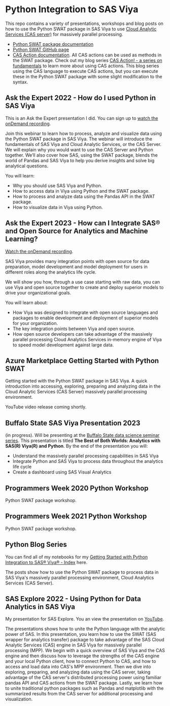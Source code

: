 # Python Integration to SAS Viya
This repo contains a variety of presentations, workshops and blog posts on how to use the Python SWAT package in SAS Viya to use [Cloud Analytic Services (CAS server)](https://go.documentation.sas.com/doc/en/pgmsascdc/default/casfun/n00001sascassrvmgt00000admin.htm) for massively parallel processing.

- [Python SWAT package documentation](https://sassoftware.github.io/python-swat/getting-started.html) 
- [Python SWAT GitHub page](https://github.com/sassoftware/python-swat)
- [CAS Action documentation](https://go.documentation.sas.com/doc/en/pgmsascdc/default/allprodsactions/actionsByName.htm). All CAS actions can be used as methods in the SWAT package. Check out my blog series [CAS Action! - a series on fundamentals](https://blogs.sas.com/content/sgf/2021/08/06/cas-action-a-series-on-fundamentals/) to learn more about using CAS actions. This blog series using the CAS language to execute CAS actions, but you can execute these in the Python SWAT package with some slight modification to the syntax.

## Ask the Expert 2022 - How do I used Python in SAS Viya
This is an Ask the Expert presentation I did. You can sign up to [watch the onDemand recording](https://www.sas.com/en_us/webinars/use-python-in-sas-viya.html).

Join this webinar to learn how to process, analyze and visualize data using the Python SWAT package in SAS Viya. The webinar will introduce the fundamentals of SAS Viya and Cloud Analytic Services, or the CAS Server. We will explain why you would want to use the CAS Server and Python together. We’ll also cover how SAS, using the SWAT package, blends the world of Pandas and SAS Viya to help you derive insights and solve big analytical questions.

You will learn:
- Why you should use SAS Viya and Python.
- How to access data in Viya using Python and the SWAT package.
- How to process and analyze data using the Pandas API in the SWAT package.
- How to visualize data in Viya using Python.

## Ask the Expert 2023 - How can I Integrate SAS® and Open Source for Analytics and Machine Learning?
[Watch the onDemand recording](https://www.sas.com/en_us/webinars/integrate-sas-open-source.html).

SAS Viya provides many integration points with open source for data preparation, model development and model deployment for users in different roles along the analytics life cycle.

We will show you how, through a use case starting with raw data, you can use Viya and open source together to create and deploy superior models to drive your organizational goals.

You will learn about:
- How Viya was designed to integrate with open source languages and packages to enable development and deployment of superior models for your organization.
- The key integration points between Viya and open source.
- How open source developers can take advantage of the massively parallel processing Cloud Analytics Services in-memory engine of Viya to speed model development against large data.


## Azure Marketplace Getting Started with Python SWAT
Getting started with the Python SWAT package in SAS Viya. A quick introduction into accessing, exploring, preparing and analyzing data in the Cloud Analytic Services (CAS Server) massively parallel processing environment. 

YouTube video release coming shortly.

## Buffalo State SAS Viya Presentation 2023
(in progress). Will be presenting at the [Buffalo State data science seminar series](https://go.documentation.sas.com/doc/en/pgmsascdc/v_036/casfun/n00001sascassrvmgt00000admin.htm). This presentation is titled **The Best of Both Worlds: Analytics with SAS(R) Viya(R) and Python**. By the end of the presentation you will:
- Understand the massively parallel processing capabilities in SAS Viya
- Integrate Python and SAS Viya to process data throughout the analytics life cycle
- Create a dashboard using SAS Visual Analytics

## Programmers Week 2020 Python Workshop
Python SWAT package workshop.

## Programmers Week 2021 Python Workshop
Python SWAT package workshop.

## Python Blog Series
You can find all of my notebooks for my [Getting Started with Python Integration to SAS® Viya® - Index](https://blogs.sas.com/content/sgf/2020/06/19/getting-started-with-python-integration-to-sas-viya-index/) here. 

The posts show how to use the Python SWAT package to process data in SAS Viya's massively parallel processing environment, Cloud Analytics Services (CAS Server).

## SAS Explore 2022 - Using Python for Data Analytics in SAS Viya
My presentation for SAS Explore. You an view the presentation on [YouTube](https://www.youtube.com/watch?v=skd9-it5NPU).

The presentations shows how to unite the Python language with the analytic power of SAS. In this presentation, you learn how to use the SWAT (SAS wrapper for analytics transfer) package to take advantage of the SAS Cloud Analytic Services (CAS) engine in SAS Viya for massively parallel processing (MPP). We begin with a quick overview of SAS Viya and the CAS engine and then discuss how to leverage the strengths of the CAS engine and your local Python client, how to connect Python to CAS, and how to access and load data into CAS's MPP environment. Then we dive into exploring, preparing, and analyzing data using the CAS server, taking advantage of the CAS server's distributed processing power using familiar pandas API and CAS actions from the SWAT package. Lastly, we learn how to unite traditional python packages such as Pandas and matplotlib with the summarized results from the CAS server for additional processing and visualization.